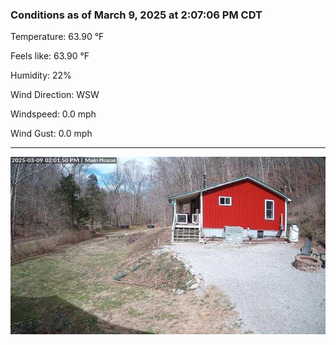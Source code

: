 ### Conditions as of March 9, 2025 at 2:07:06 PM CDT 

Temperature: 63.90 &deg;F

Feels like: 63.90 &deg;F

Humidity: 22%

Wind Direction: WSW

Windspeed: 0.0 mph

Wind Gust: 0.0 mph

---

<img src="./images/latest.jpeg"/>

